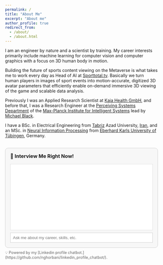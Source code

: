 ```yaml
---
permalink: /
title: "About Me"
excerpt: "About me"
author_profile: true
redirect_from: 
  - /about/
  - /about.html
---
```


I am an engineer by nature and a scientist by training. My career interests primarily include machine learning for computer vision and computer graphics with a focus on 3D human body in motion.

Building the future of sports content viewing on the Metaverse is what takes me to work every day as Head of AI at [Sporttotal.tv](https://sporttotal.tv/). Basically we turn human players in images of sport events into motion-accurate, digitized 3D avatar parameters that efficiently enable on-demand immersive 3D viewing of the game and scalable data analysis.

Previously I was an Applied Research Scientist at [Kaia Health GmbH](https://kaiahealth.com/), and before that, I was a Research Engineer at the  [Perceiving Systems Department](https://www.youtube.com/user/BlackAtBrown) of the [Max-Planck Institute for Intelligent Systems](https://www.is.mpg.de/) lead by [Michael Black](https://ps.is.tuebingen.mpg.de/person/black).

I have a BSc. in Electrical Engineering from [Tabriz](https://www.youtube.com/watch?v=OWb1yP-KpMc) Azad University, [Iran](https://www.youtube.com/watch?v=CuITzmlIvbc), and an MSc. in [Neural Information Processing](https://www.neuroschool-tuebingen.de/master/neural-inf-process/) 
from [Eberhard Karls University of Tübingen](https://www.neuroschool-tuebingen.de/), Germany.


<div id="chat-container" style="max-width: 600px; margin-top: 2rem; padding: 1rem; border: 1px solid #ccc; border-radius: 10px; background: #f7f7f7;">
  <h3 style="margin-top: 0;">💬 Interview Me Right Now! </h3>
  <div id="chat-box" style="height: 200px; overflow-y: auto; background: white; padding: 0.5rem; border: 1px solid #ddd;"></div>
  <input type="text" id="user-input" placeholder="Ask me about my career, skills, etc." style="width: 100%; padding: 0.5rem; margin-top: 0.5rem; border: 1px solid #ccc;">
</div>

<script>
  const chatBox = document.getElementById("chat-box");
  const userInput = document.getElementById("user-input");
  let history = [];

  function appendMessage(role, content) {
    const el = document.createElement("div");
    el.innerHTML = `<strong>${role === "user" ? "You" : "Nima"}:</strong> ${content}`;
    el.style.margin = "0.5rem 0";
    chatBox.appendChild(el);
    chatBox.scrollTop = chatBox.scrollHeight;
  }

  userInput.addEventListener("keypress", async function (e) {
    if (e.key === "Enter" && userInput.value.trim() !== "") {
      const message = userInput.value.trim();
      appendMessage("user", message);
      userInput.value = "";

      const response = await fetch("https://linkedin-profile-chatbot.onrender.com/chat", {
        method: "POST",
        headers: {"Content-Type": "application/json"},
        body: JSON.stringify({ message, history }),
      });

      const data = await response.json();
      const reply = data.response;

      appendMessage("assistant", reply);
      history.push({ role: "user", content: message });
      history.push({ role: "assistant", content: reply });
    }
  });
</script>
<p style="font-size: 0.9em; color: #666; text-align: left; margin-top: 0.5rem;">
  💡 Powered by my [Linkedin profile chatbot.](https://github.com/nghorbani/linkedin_profile_chatbot/).
</p>
